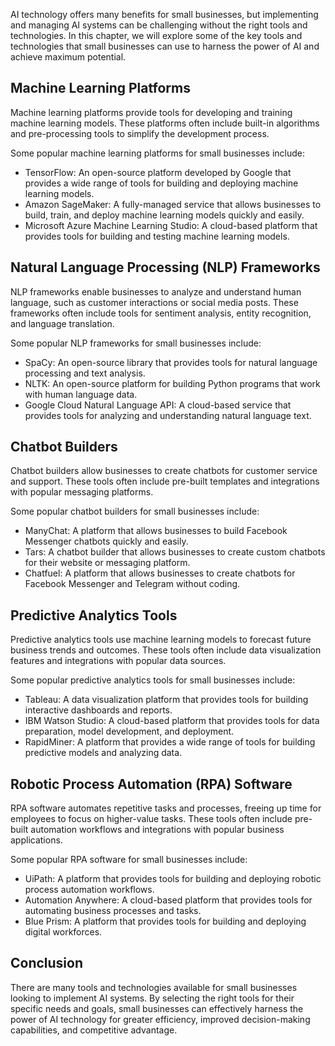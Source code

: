 
AI technology offers many benefits for small businesses, but implementing and managing AI systems can be challenging without the right tools and technologies. In this chapter, we will explore some of the key tools and technologies that small businesses can use to harness the power of AI and achieve maximum potential.

Machine Learning Platforms
--------------------------

Machine learning platforms provide tools for developing and training machine learning models. These platforms often include built-in algorithms and pre-processing tools to simplify the development process.

Some popular machine learning platforms for small businesses include:

* TensorFlow: An open-source platform developed by Google that provides a wide range of tools for building and deploying machine learning models.
* Amazon SageMaker: A fully-managed service that allows businesses to build, train, and deploy machine learning models quickly and easily.
* Microsoft Azure Machine Learning Studio: A cloud-based platform that provides tools for building and testing machine learning models.

Natural Language Processing (NLP) Frameworks
--------------------------------------------

NLP frameworks enable businesses to analyze and understand human language, such as customer interactions or social media posts. These frameworks often include tools for sentiment analysis, entity recognition, and language translation.

Some popular NLP frameworks for small businesses include:

* SpaCy: An open-source library that provides tools for natural language processing and text analysis.
* NLTK: An open-source platform for building Python programs that work with human language data.
* Google Cloud Natural Language API: A cloud-based service that provides tools for analyzing and understanding natural language text.

Chatbot Builders
----------------

Chatbot builders allow businesses to create chatbots for customer service and support. These tools often include pre-built templates and integrations with popular messaging platforms.

Some popular chatbot builders for small businesses include:

* ManyChat: A platform that allows businesses to build Facebook Messenger chatbots quickly and easily.
* Tars: A chatbot builder that allows businesses to create custom chatbots for their website or messaging platform.
* Chatfuel: A platform that allows businesses to create chatbots for Facebook Messenger and Telegram without coding.

Predictive Analytics Tools
--------------------------

Predictive analytics tools use machine learning models to forecast future business trends and outcomes. These tools often include data visualization features and integrations with popular data sources.

Some popular predictive analytics tools for small businesses include:

* Tableau: A data visualization platform that provides tools for building interactive dashboards and reports.
* IBM Watson Studio: A cloud-based platform that provides tools for data preparation, model development, and deployment.
* RapidMiner: A platform that provides a wide range of tools for building predictive models and analyzing data.

Robotic Process Automation (RPA) Software
-----------------------------------------

RPA software automates repetitive tasks and processes, freeing up time for employees to focus on higher-value tasks. These tools often include pre-built automation workflows and integrations with popular business applications.

Some popular RPA software for small businesses include:

* UiPath: A platform that provides tools for building and deploying robotic process automation workflows.
* Automation Anywhere: A cloud-based platform that provides tools for automating business processes and tasks.
* Blue Prism: A platform that provides tools for building and deploying digital workforces.

Conclusion
----------

There are many tools and technologies available for small businesses looking to implement AI systems. By selecting the right tools for their specific needs and goals, small businesses can effectively harness the power of AI technology for greater efficiency, improved decision-making capabilities, and competitive advantage.
